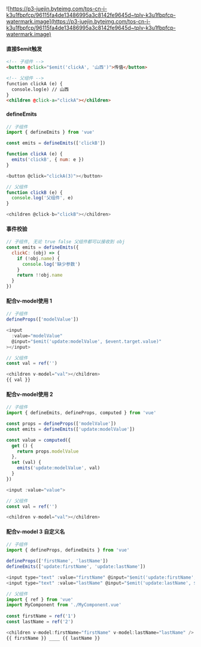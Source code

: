 ![https://p3-juejin.byteimg.com/tos-cn-i-k3u1fbpfcp/96115fa4de13486995a3c8142fe9645d~tplv-k3u1fbpfcp-watermark.image](https://p3-juejin.byteimg.com/tos-cn-i-k3u1fbpfcp/96115fa4de13486995a3c8142fe9645d~tplv-k3u1fbpfcp-watermark.image)

#### 直接$emit触发

```html
<!-- 子组件 -->
<button @click="$emit('clickA', '山西')">传值</button>

<!-- 父组件 -->
function clickA (e) {
  console.log(e) // 山西
}
<children @click-a="clickA"></children>
```

#### defineEmits

```js
// 子组件
import { defineEmits } from 'vue'

const emits = defineEmits(['clickB'])

function clickA (e) {
  emits('clickB', { num: e })
}

<button @click="clickA(3)"></button>
```
```js
// 父组件
function clickB (e) {
  console.log('父组件', e)
}

<children @click-b="clickB"></children>
```

#### 事件校验

```js
// 子组件, 无论 true false 父组件都可以接收到 obj
const emits = defineEmits({
  clickC: (obj) => {
    if (!obj.name) {
      console.log('缺少参数')
    }
    return !!obj.name
  }
})
```

#### 配合v-model使用 1

```js
// 子组件
defineProps(['modelValue'])

<input
  :value="modelValue"
  @input="$emit('update:modelValue', $event.target.value)"
></input>
```

```js
// 父组件
const val = ref('')

<children v-model="val"></children>
{{ val }}
```

#### 配合v-model使用 2

```js
// 子组件
import { defineEmits, defineProps, computed } from 'vue'

const props = defineProps(['modelValue'])
const emits = defineEmits(['update:modelValue'])

const value = computed({
  get () {
    return props.modelValue
  },
  set (val) {
    emits('update:modelValue', val)
  }
})

<input :value="value">
```
```js
// 父组件
const val = ref('')

<children v-model="val"></children>
```

#### 配合v-model 3 自定义名

```js
// 子组件
import { defineProps, defineEmits } from 'vue'

defineProps(['firstName', 'lastName'])
defineEmits(['update:firstName', 'update:lastName'])

<input type="text" :value="firstName" @input="$emit('update:firstName', $event.target.value)" />
<input type="text" :value="lastName" @input="$emit('update:lastName', $event.target.value)" />
```
```js
// 父组件
import { ref } from 'vue'
import MyComponent from './MyComponent.vue'
  
const firstName = ref('1')
const lastName = ref('2')

<children v-model:firstName="firstName" v-model:lastName="lastName" />
{{ firstName }} ____ {{ lastName }}
```